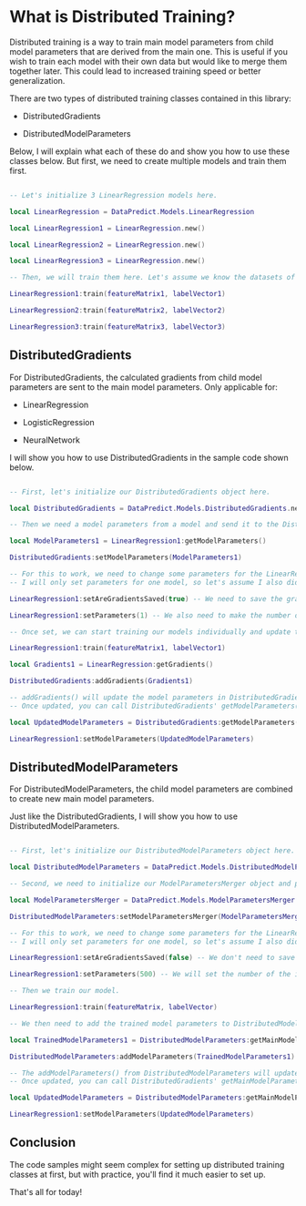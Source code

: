 # What is Distributed Training?

Distributed training is a way to train main model parameters from child model parameters that are derived from the main one. This is useful if you wish to train each model with their own data but would like to merge them together later. This could lead to increased training speed or better generalization.

There are two types of distributed training classes contained in this library:

* DistributedGradients

* DistributedModelParameters

Below, I will explain what each of these do and show you how to use these classes below. But first, we need to create multiple models and train them first.

```lua

-- Let's initialize 3 LinearRegression models here.

local LinearRegression = DataPredict.Models.LinearRegression

local LinearRegression1 = LinearRegression.new()

local LinearRegression2 = LinearRegression.new()

local LinearRegression3 = LinearRegression.new()

-- Then, we will train them here. Let's assume we know the datasets of featureMatrix and labelVector for each model.

LinearRegression1:train(featureMatrix1, labelVector1)

LinearRegression2:train(featureMatrix2, labelVector2)

LinearRegression3:train(featureMatrix3, labelVector3)

```

## DistributedGradients

For DistributedGradients, the calculated gradients from child model parameters are sent to the main model parameters. Only applicable for:

  * LinearRegression
    
  * LogisticRegression
    
  * NeuralNetwork

I will show you how to use DistributedGradients in the sample code shown below.

```lua

-- First, let's initialize our DistributedGradients object here.

local DistributedGradients = DataPredict.Models.DistributedGradients.new()

-- Then we need a model parameters from a model and send it to the DistributedGradients object.

local ModelParameters1 = LinearRegression1:getModelParameters()

DistributedGradients:setModelParameters(ModelParameters1)

-- For this to work, we need to change some parameters for the LinearRegression objects.
-- I will only set parameters for one model, so let's assume I also did this to other models.

LinearRegression1:setAreGradientsSaved(true) -- We need to save the gradients for every iterations, so we set this true.

LinearRegression1:setParameters(1) -- We also need to make the number of iterations to 1.

-- Once set, we can start training our models individually and update the model parameters in DistributedGradients object.

LinearRegression1:train(featureMatrix1, labelVector1)

local Gradients1 = LinearRegression:getGradients()

DistributedGradients:addGradients(Gradients1)

-- addGradients() will update the model parameters in DistributedGradients object.
-- Once updated, you can call DistributedGradients' getModelParameters() to update the LinearRegression's model parameters.

local UpdatedModelParameters = DistributedGradients:getModelParameters()

LinearRegression1:setModelParameters(UpdatedModelParameters)

```

## DistributedModelParameters

For DistributedModelParameters, the child model parameters are combined to create new main model parameters.

Just like the DistributedGradients, I will show you how to use DistributedModelParameters.

```lua

-- First, let's initialize our DistributedModelParameters object here.

local DistributedModelParameters = DataPredict.Models.DistributedModelParameters.new()

-- Second, we need to initialize our ModelParametersMerger object and put it into the DistributedModelParameters object.

local ModelParametersMerger = DataPredict.Models.ModelParametersMerger.new()

DistributedModelParameters:setModelParametersMerger(ModelParametersMerger)

-- For this to work, we need to change some parameters for the LinearRegression objects.
-- I will only set parameters for one model, so let's assume I also did this to other models.

LinearRegression1:setAreGradientsSaved(false) -- We don't need to save the gradients because we're directly using the model parameters.

LinearRegression1:setParameters(500) -- We will set the number of the iterations to 500 for this tutorial.

-- Then we train our model.

LinearRegression1:train(featureMatrix, labelVector)

-- We then need to add the trained model parameters to DistributedModelParameters.

local TrainedModelParameters1 = DistributedModelParameters:getMainModelParameters()

DistributedModelParameters:addModelParameters(TrainedModelParameters1)

-- The addModelParameters() from DistributedModelParameters will update the main model parameters 
-- Once updated, you can call DistributedGradients' getMainModelParameters() to update the LinearRegression's model parameters.

local UpdatedModelParameters = DistributedModelParameters:getMainModelParameters()

LinearRegression1:setModelParameters(UpdatedModelParameters)

```

## Conclusion

The code samples might seem complex for setting up distributed training classes at first, but with practice, you'll find it much easier to set up.

That's all for today!
